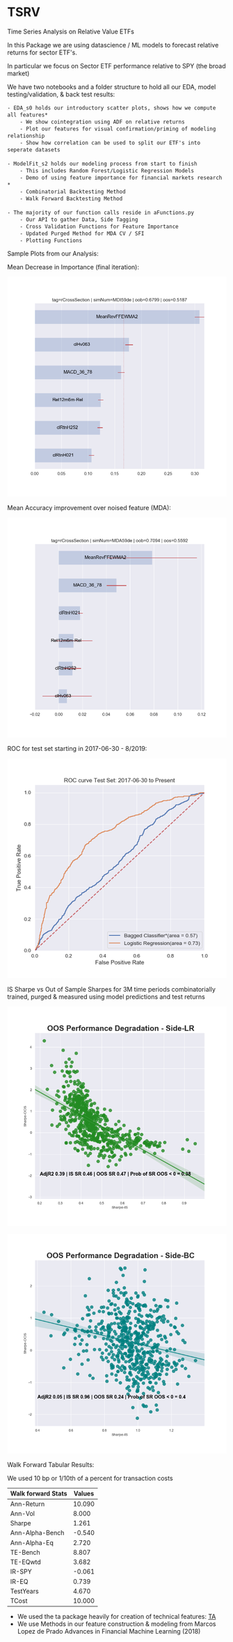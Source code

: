 # TSRV
Time Series Analysis on Relative Value ETFs

In this Package we are using datascience / ML models to forecast relative returns for sector ETF's.

In particular we focus on Sector ETF performance relative to SPY (the broad market)

We have two notebooks and a folder structure to hold all our EDA, model testing/validation, & back test results:

	- EDA_s0 holds our introductory scatter plots, shows how we compute all features*
		- We show cointegration using ADF on relative returns
		- Plot our features for visual confirmation/priming of modeling relationship
		- Show how correlation can be used to split our ETF's into seperate datasets

	- ModelFit_s2 holds our modeling process from start to finish
		- This includes Random Forest/Logistic Regression Models
		- Demo of using feature importance for financial markets research * 
		- Combinatorial Backtesting Method 
		- Walk Forward Backtesting Method

	- The majority of our function calls reside in aFunctions.py
		- Our API to gather Data, Side Tagging
		- Cross Validation Functions for Feature Importance
		- Updated Purged Method for MDA CV / SFI
		- Plotting Functions

Sample Plots from our Analysis:

Mean Decrease in Importance (final iteration):

![MDI](plots/FeatureImportance/rCrossSection/featImportance_MDI59derCrossSection.png "MDI")

Mean Accuracy improvement over noised feature (MDA): 

![MDA](plots/FeatureImportance/rCrossSection/featImportance_MDA59derCrossSection.png "MDAFinal")

ROC for test set starting in 2017-06-30 - 8/2019:

![ROCCURVE](plots/FeatureImportance/rCrossSection/ROC_bal-0.7mrs-5md-0.02mss-200t.png "ROCFinal")

IS Sharpe vs Out of Sample Sharpes for 3M time periods combinatorially trained, purged & measured using model predictions and test returns

![Combinatorial Backetest Results 3m Sharpes](plots/FinalLogisticRegressionPlot.png "CombBackTestLR")

![Combinatorial Backetest Results 3m Sharpes](plots/FinalRandomForestPlot.png "CombBackTestRF")



Walk Forward Tabular Results:

We used 10 bp or 1/10th of a percent for transaction costs

Walk forward Stats | Values |
--- | --- |
Ann-Return | 10.090
Ann-Vol | 8.000
Sharpe | 1.261
Ann-Alpha-Bench | -0.540
Ann-Alpha-Eq |	2.720
TE-Bench | 8.807
TE-EQwtd | 3.682
IR-SPY | -0.061
IR-EQ |	0.739
TestYears |	4.670
TCost |	10.000


* We used the ta package heavily for creation of technical features: 
	[TA](https://github.com/bukosabino/ta)
* We use Methods in our feature construction & modeling from Marcos Lopez de Prado Advances in Financial Machine Learning (2018)
